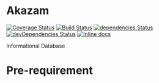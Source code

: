 # Akazam

[![Coverage Status](https://coveralls.io/repos/github/bdatdo0601/akazam/badge.svg?branch=master)](https://coveralls.io/github/bdatdo0601/akazam?branch=master)
[![Build Status](https://travis-ci.org/bdatdo0601/akazam.svg?branch=master)](https://travis-ci.org/bdatdo0601/akazam)
[![dependencies Status](https://david-dm.org/bdatdo0601/akazam/status.svg)](https://david-dm.org/bdatdo0601/akazam)
[![devDependencies Status](https://david-dm.org/bdatdo0601/akazam/dev-status.svg)](https://david-dm.org/bdatdo0601/akazam?type=dev)
[![Inline docs](http://inch-ci.org/github/bdatdo0601/akazam.svg?branch=master)](http://inch-ci.org/github/bdatdo0601/akazam)

Informational Database

# Pre-requirement

